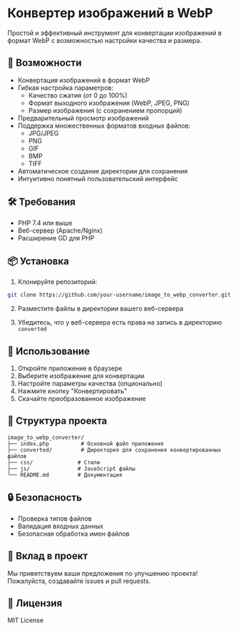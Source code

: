 # Конвертер изображений в WebP

Простой и эффективный инструмент для конвертации изображений в формат WebP с возможностью настройки качества и размера.

## 🚀 Возможности

- Конвертация изображений в формат WebP
- Гибкая настройка параметров:
  - Качество сжатия (от 0 до 100%)
  - Формат выходного изображения (WebP, JPEG, PNG)
  - Размер изображения (с сохранением пропорций)
- Предварительный просмотр изображений
- Поддержка множественных форматов входных файлов:
  - JPG/JPEG
  - PNG
  - GIF
  - BMP
  - TIFF
- Автоматическое создание директории для сохранения
- Интуитивно понятный пользовательский интерфейс

## 🛠️ Требования

- PHP 7.4 или выше
- Веб-сервер (Apache/Nginx)
- Расширение GD для PHP

## 📦 Установка

1. Клонируйте репозиторий:
```bash
git clone https://github.com/your-username/image_to_webp_converter.git
```

2. Разместите файлы в директории вашего веб-сервера

3. Убедитесь, что у веб-сервера есть права на запись в директорию `converted`

## 🎯 Использование

1. Откройте приложение в браузере
2. Выберите изображение для конвертации
3. Настройте параметры качества (опционально)
4. Нажмите кнопку "Конвертировать"
5. Скачайте преобразованное изображение

## 📝 Структура проекта

```
image_to_webp_converter/
├── index.php          # Основной файл приложения
├── converted/         # Директория для сохранения конвертированных файлов
├── css/              # Стили
├── js/               # JavaScript файлы
└── README.md         # Документация
```

## 🔒 Безопасность

- Проверка типов файлов
- Валидация входных данных
- Безопасная обработка имен файлов

## 🤝 Вклад в проект

Мы приветствуем ваши предложения по улучшению проекта! Пожалуйста, создавайте issues и pull requests.

## 📄 Лицензия

MIT License